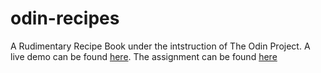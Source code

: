 # odin-recipes
A Rudimentary Recipe Book under the intstruction of The Odin Project. A live demo can be found [here](https://haynesmatt.github.io/odin-recipes/). The assignment can be found [here](https://www.theodinproject.com/paths/foundations/courses/foundations/lessons/recipes#setting-up-your-projects-github-repository)
